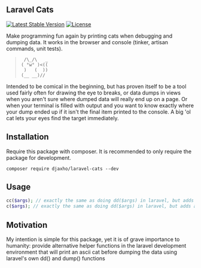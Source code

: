 ## Laravel Cats
[![Latest Stable Version](https://poser.pugx.org/djaxho/laravel-cats/v/stable)](https://packagist.org/packages/djaxho/laravel-cats)
[![License](https://poser.pugx.org/djaxho/laravel-cats/license)](https://packagist.org/packages/djaxho/laravel-cats)

Make programming fun again by printing cats when debugging and dumping data. 
It works in the browser and console (tinker, artisan commands, unit tests).

> ```
>  /\_/\   _
> ( °w° )<((
>  )   (  ))
> (__ __)//              
> ```

Intended to be comical in the beginning, but has proven itself to be a tool used fairly often for drawing the eye to breaks, or data dumps in views when you aren't sure where dumped data will really end up on a page. Or when your terminal is filled with output and you want to know exactly where your dump ended up if it isn't the final item printed to the console. A big 'ol cat lets your eyes find the target immediately.

## Installation

Require this package with composer. It is recommended to only require the package for development.

```shell
composer require djaxho/laravel-cats --dev
```

## Usage

```php
cc($args); // exactly the same as doing dd($args) in laravel, but adds an ascii cat
c($args); // exactly the same as doing dd($args) in laravel, but adds an ascii cat
```

## Motivation
My intention is simple for this package, yet it is of grave importance to humanity: provide alternative helper functions in the laravel development environment that will print an ascii cat before dumping the data using laravel's own dd() and dump() functions
